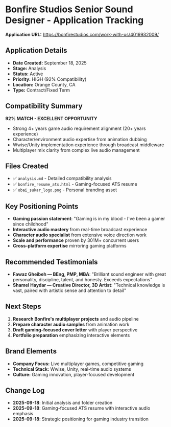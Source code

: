 # Bonfire Studios Senior Sound Designer - Application Tracking

**Application URL:** https://bonfirestudios.com/work-with-us/4019932009/

## Application Details
- **Date Created:** September 18, 2025
- **Stage:** Analysis
- **Status:** Active
- **Priority:** HIGH (92% Compatibility)
- **Location:** Orange County, CA
- **Type:** Contract/Fixed Term

## Compatibility Summary
**92% MATCH - EXCELLENT OPPORTUNITY**
- Strong 4+ years game audio requirement alignment (20+ years experience)
- Character/environment audio expertise from animation dubbing
- Wwise/Unity implementation experience through broadcast middleware
- Multiplayer mix clarity from complex live audio management

## Files Created
- ✅ `analysis.md` - Detailed compatibility analysis
- ✅ `bonfire_resume_ats.html` - Gaming-focused ATS resume
- ✅ `obai_sukar_logo.png` - Personal branding asset

## Key Positioning Points
- **Gaming passion statement**: "Gaming is in my blood - I've been a gamer since childhood"
- **Interactive audio mastery** from real-time broadcast experience
- **Character audio specialist** from extensive voice direction work
- **Scale and performance** proven by 301M+ concurrent users
- **Cross-platform expertise** mirroring gaming platforms

## Recommended Testimonials
- **Fawaz Gheibeh — BEng, PMP, MBA**: "Brilliant sound engineer with great personality, discipline, talent, and honesty. Exceeds expectations"
- **Shamel Haydar — Creative Director, 3D Artist**: "Technical knowledge is vast, paired with artistic sense and attention to detail"

## Next Steps
1. **Research Bonfire's multiplayer projects** and audio pipeline
2. **Prepare character audio samples** from animation work
3. **Draft gaming-focused cover letter** with player perspective
4. **Portfolio preparation** emphasizing interactive elements

## Brand Elements
- **Company Focus:** Live multiplayer games, competitive gaming
- **Technical Stack:** Wwise, Unity, real-time audio systems
- **Culture:** Gaming innovation, player-focused development

## Change Log
- **2025-09-18**: Initial analysis and folder creation
- **2025-09-18**: Gaming-focused ATS resume with interactive audio emphasis
- **2025-09-18**: Strategic positioning for gaming industry transition